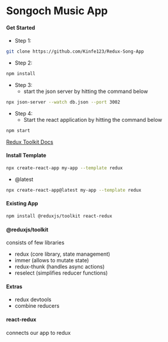 # Songoch Music App 





#### Get Started 

- Step 1:
```sh
git clone https://github.com/Kinfe123/Redux-Song-App
```
- Step 2:
```sh
npm install 
```
- Step 3:
    -  start the json server by hitting the command below
```sh
npx json-server --watch db.json --port 3002
```

- Step 4:
    -  Start the react application by hitting the command below
```sh
npm start
```




[Redux Toolkit Docs](https://redux-toolkit.js.org/introduction/getting-started)

#### Install Template

```sh
npx create-react-app my-app --template redux
```

- @latest

```sh
npx create-react-app@latest my-app --template redux
```

#### Existing App

```sh
npm install @reduxjs/toolkit react-redux
```

#### @reduxjs/toolkit

consists of few libraries

- redux (core library, state management)
- immer (allows to mutate state)
- redux-thunk (handles async actions)
- reselect (simplifies reducer functions)

#### Extras

- redux devtools
- combine reducers

#### react-redux

connects our app to redux
